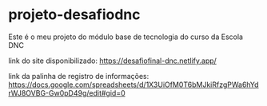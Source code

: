 # projeto-desafiodnc
Este é o meu projeto do módulo base de tecnologia do curso da Escola DNC

link do site disponibilizado: https://desafiofinal-dnc.netlify.app/

link da palinha de registro de informações: https://docs.google.com/spreadsheets/d/1X3UiOfM0T6bMJkiRfzgPWa6hYdrWJ8OVBG-Gw0pD49g/edit#gid=0
